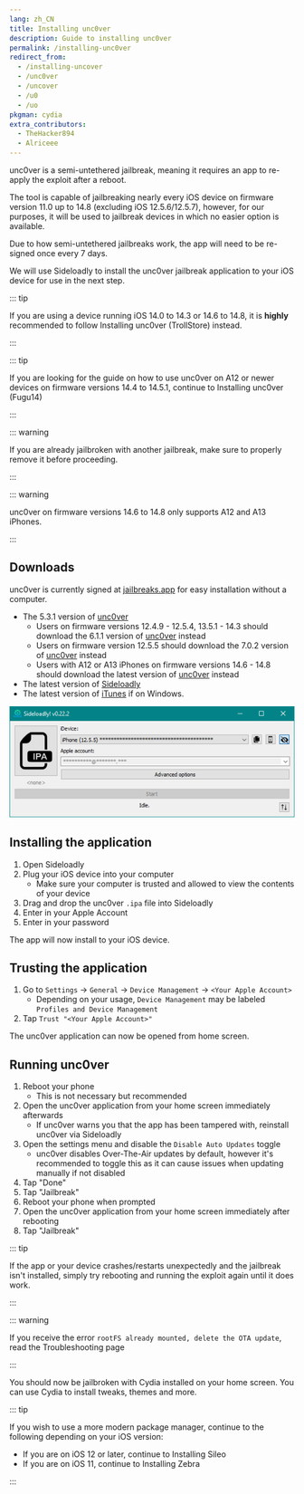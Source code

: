 ```yaml
---
lang: zh_CN
title: Installing unc0ver
description: Guide to installing unc0ver
permalink: /installing-unc0ver
redirect_from:
  - /installing-uncover
  - /unc0ver
  - /uncover
  - /u0
  - /uo
pkgman: cydia
extra_contributors:
  - TheHacker894
  - Alriceee
---
```


unc0ver is a <router-link to="/types-of-jailbreak/#semi-untethered-jailbreaks">semi-untethered jailbreak</router-link>, meaning it requires an app to re-apply the exploit after a reboot.

The tool is capable of jailbreaking nearly every iOS device on firmware version 11.0 up to 14.8 (excluding iOS 12.5.6/12.5.7), however, for our purposes, it will be used to jailbreak devices in which no easier option is available.

Due to how semi-untethered jailbreaks work, the app will need to be <router-link to="/resigning-apps">re-signed</router-link> once every 7 days.

We will use Sideloadly to install the unc0ver jailbreak application to your iOS device for use in the next step.

::: tip

If you are using a device running iOS 14.0 to 14.3 or 14.6 to 14.8, it is **highly** recommended to follow <router-link to="/installing-unc0ver-trollstore">Installing unc0ver (TrollStore)</router-link> instead.

:::

::: tip

If you are looking for the guide on how to use unc0ver on A12 or newer devices on firmware versions 14.4 to 14.5.1, continue to <router-link to="/installing-unc0ver-fugu14">Installing unc0ver (Fugu14)</router-link>

:::

::: warning

If you are already jailbroken with another jailbreak, make sure to properly <router-link to="/restoring-rootfs">remove it</router-link> before proceeding.

:::

::: warning

unc0ver on firmware versions 14.6 to 14.8 only supports A12 and A13 iPhones.

:::

## Downloads

<div class="custom-container tip" id="ifJailbreaksAppSigned"><p>
unc0ver is currently signed at <a href="https://jailbreaks.app/" target="_blank">jailbreaks.app</a> for easy installation without a computer.
</p></div>

- The 5.3.1 version of [unc0ver](https://unc0ver.dev/downloads/5.3.1/72004596b31ba3eae886ac6cc781725879d3b7a4/unc0ver_5.3.1.ipa)
  - Users on firmware versions 12.4.9 - 12.5.4, 13.5.1 - 14.3 should download the 6.1.1 version of [unc0ver](https://unc0ver.dev/downloads/6.1.1/decf7c36cc08118dc83ba455f8ca42e0e3cf354c/unc0ver_Release_6.1.1.ipa) instead
  - Users on firmware version 12.5.5 should download the 7.0.2 version of [unc0ver](https://unc0ver.dev/downloads/7.0.2/11c3f7b0eea806ba3cac975f74dcc2cc4e916bac/unc0ver_Release_7.0.2.ipa) instead
  - Users with A12 or A13 iPhones on firmware versions 14.6 - 14.8 should download the latest version of [unc0ver](https://unc0ver.dev) instead
- The latest version of [Sideloadly](https://sideloadly.io/)
- The latest version of [iTunes](https://www.apple.com/itunes/download/win64) if on Windows.

![A screenshot of the Sideloadly application (Windows)](/assets/images/sideloadly_win.png)

## Installing the application

1. Open Sideloadly
1. Plug your iOS device into your computer
    - Make sure your computer is trusted and allowed to view the contents of your device
1. Drag and drop the unc0ver `.ipa` file into Sideloadly
1. Enter in your Apple Account
1. Enter in your password

The app will now install to your iOS device.

## Trusting the application

1. Go to `Settings` -> `General` -> `Device Management` -> `<Your Apple Account>`
    - Depending on your usage, `Device Management` may be labeled `Profiles and Device Management`
1. Tap `Trust "<Your Apple Account>"`

The unc0ver application can now be opened from home screen.

## Running unc0ver

1. Reboot your phone
    - This is not necessary but recommended
1. Open the unc0ver application from your home screen immediately afterwards
    - If unc0ver warns you that the app has been tampered with, reinstall unc0ver via Sideloadly
1. Open the settings menu and disable the `Disable Auto Updates` toggle
    - unc0ver disables Over-The-Air updates by default, however it's recommended to toggle this as it can cause issues when updating manually if not disabled
1. Tap "Done"
1. Tap "Jailbreak"
1. Reboot your phone when prompted
1. Open the unc0ver application from your home screen immediately after rebooting
1. Tap "Jailbreak"

::: tip

If the app or your device crashes/restarts unexpectedly and the jailbreak isn't installed, simply try rebooting and running the exploit again until it does work.

:::

::: warning

If you receive the error `rootFS already mounted, delete the OTA update`, read the <router-link to="/troubleshooting/#rootfs-already-mounted">Troubleshooting</router-link> page

:::

You should now be jailbroken with Cydia installed on your home screen. You can use Cydia to install <router-link to="/faq/#what-are-tweaks">tweaks</router-link>, themes and more.

::: tip

If you wish to use a more modern package manager, continue to the following depending on your iOS version:

- If you are on iOS 12 or later, continue to <router-link to="/installing-sileo">Installing Sileo</router-link>
- If you are on iOS 11, continue to <router-link to="/installing-zebra">Installing Zebra</router-link>

:::
